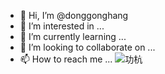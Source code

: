 - 👋 Hi, I’m @donggonghang
- 👀 I’m interested in ...
- 🌱 I’m currently learning ...
- 💞️ I’m looking to collaborate on ...
- 📫 How to reach me ...
![功杭](https://www.donggonghang.com/Images/logo.svg)
<!---
donggonghang/donggonghang is a ✨ special ✨ repository because its `README.md` (this file) appears on your GitHub profile.
You can click the Preview link to take a look at your changes.
--->
